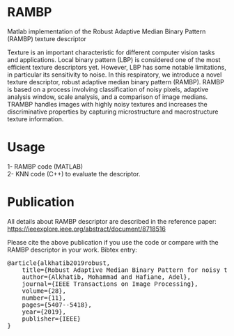 # RAMBP
Matlab implementation of the Robust Adaptive Median Binary Pattern (RAMBP) texture descriptor

Texture is an important characteristic for different computer vision tasks and applications. Local binary pattern (LBP) is considered one of the most efficient texture descriptors yet. However, LBP has some notable limitations, in particular its sensitivity to noise. In this respiratory, we introduce a novel texture descriptor, robust adaptive median binary pattern (RAMBP). RAMBP is based on a process involving classification of noisy pixels, adaptive analysis window, scale analysis, and a comparison of image medians. TRAMBP handles images with highly noisy textures and increases the discriminative properties by capturing microstructure and macrostructure texture information.

# Usage
1- RAMBP code (MATLAB)<br/>
2- KNN code (C++) to evaluate the descriptor.<br/>


# Publication
All details about RAMBP descriptor are described in the reference paper:<br/>
https://ieeexplore.ieee.org/abstract/document/8718516<br/>

Please cite the above publication if you use the code or compare with the RAMBP descriptor in your work. Bibtex entry:<br/>
<pre>
@article{alkhatib2019robust,
    title={Robust Adaptive Median Binary Pattern for noisy texture classification and retrieval},
    author={Alkhatib, Mohammad and Hafiane, Adel},
    journal={IEEE Transactions on Image Processing},
    volume={28},
    number={11},
    pages={5407--5418},
    year={2019},
    publisher={IEEE}
}
</pre>
